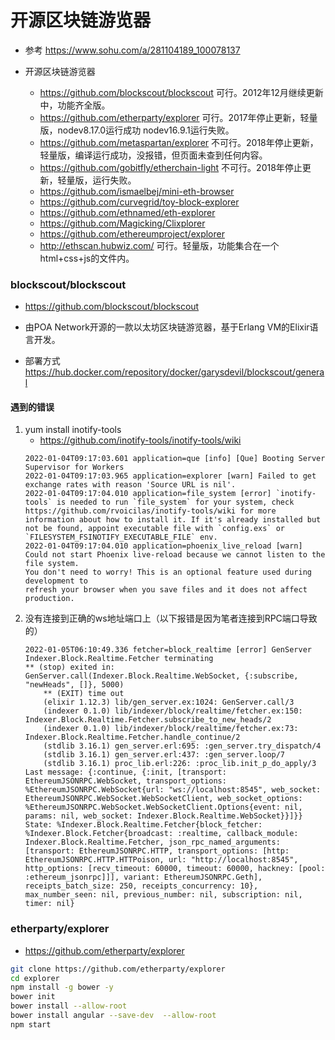 # 开源区块链游览器

- 参考 https://www.sohu.com/a/281104189_100078137

- 开源区块链游览器
    - https://github.com/blockscout/blockscout 可行。2012年12月继续更新中，功能齐全版。
    - https://github.com/etherparty/explorer 可行。2017年停止更新，轻量版，nodev8.17.0运行成功 nodev16.9.1运行失败。
    - https://github.com/metaspartan/explorer 不可行。2018年停止更新，轻量版，编译运行成功，没报错，但页面未查到任何内容。
    - https://github.com/gobitfly/etherchain-light 不可行。2018年停止更新，轻量版，运行失败。
    - https://github.com/ismaelbej/mini-eth-browser
    - https://github.com/curvegrid/toy-block-explorer
    - https://github.com/ethnamed/eth-explorer
    - https://github.com/Magicking/Clixplorer
    - https://github.com/ethereumproject/explorer
    - http://ethscan.hubwiz.com/ 可行。轻量版，功能集合在一个html+css+js的文件内。

### blockscout/blockscout
- https://github.com/blockscout/blockscout
- 由POA Network开源的一款以太坊区块链游览器，基于Erlang VM的Elixir语言开发。

- 部署方式 https://hub.docker.com/repository/docker/garysdevil/blockscout/general
#### 遇到的错误
1. yum install inotify-tools
    - https://github.com/inotify-tools/inotify-tools/wiki
    ```log
    2022-01-04T09:17:03.601 application=que [info] [Que] Booting Server Supervisor for Workers
    2022-01-04T09:17:03.965 application=explorer [warn] Failed to get exchange rates with reason 'Source URL is nil'.
    2022-01-04T09:17:04.010 application=file_system [error] `inotify-tools` is needed to run `file_system` for your system, check https://github.com/rvoicilas/inotify-tools/wiki for more information about how to install it. If it's already installed but not be found, appoint executable file with `config.exs` or `FILESYSTEM_FSINOTIFY_EXECUTABLE_FILE` env.
    2022-01-04T09:17:04.010 application=phoenix_live_reload [warn] Could not start Phoenix live-reload because we cannot listen to the file system.
    You don't need to worry! This is an optional feature used during development to
    refresh your browser when you save files and it does not affect production.
    ```
2. 没有连接到正确的ws地址端口上（以下报错是因为笔者连接到RPC端口导致的）
    ```log
    2022-01-05T06:10:49.336 fetcher=block_realtime [error] GenServer Indexer.Block.Realtime.Fetcher terminating
    ** (stop) exited in: GenServer.call(Indexer.Block.Realtime.WebSocket, {:subscribe, "newHeads", []}, 5000)
        ** (EXIT) time out
        (elixir 1.12.3) lib/gen_server.ex:1024: GenServer.call/3
        (indexer 0.1.0) lib/indexer/block/realtime/fetcher.ex:150: Indexer.Block.Realtime.Fetcher.subscribe_to_new_heads/2
        (indexer 0.1.0) lib/indexer/block/realtime/fetcher.ex:73: Indexer.Block.Realtime.Fetcher.handle_continue/2
        (stdlib 3.16.1) gen_server.erl:695: :gen_server.try_dispatch/4
        (stdlib 3.16.1) gen_server.erl:437: :gen_server.loop/7
        (stdlib 3.16.1) proc_lib.erl:226: :proc_lib.init_p_do_apply/3
    Last message: {:continue, {:init, [transport: EthereumJSONRPC.WebSocket, transport_options: %EthereumJSONRPC.WebSocket{url: "ws://localhost:8545", web_socket: EthereumJSONRPC.WebSocket.WebSocketClient, web_socket_options: %EthereumJSONRPC.WebSocket.WebSocketClient.Options{event: nil, params: nil, web_socket: Indexer.Block.Realtime.WebSocket}}]}}
    State: %Indexer.Block.Realtime.Fetcher{block_fetcher: %Indexer.Block.Fetcher{broadcast: :realtime, callback_module: Indexer.Block.Realtime.Fetcher, json_rpc_named_arguments: [transport: EthereumJSONRPC.HTTP, transport_options: [http: EthereumJSONRPC.HTTP.HTTPoison, url: "http://localhost:8545", http_options: [recv_timeout: 60000, timeout: 60000, hackney: [pool: :ethereum_jsonrpc]]], variant: EthereumJSONRPC.Geth], receipts_batch_size: 250, receipts_concurrency: 10}, max_number_seen: nil, previous_number: nil, subscription: nil, timer: nil}
    ```

### etherparty/explorer
- https://github.com/etherparty/explorer

```bash
git clone https://github.com/etherparty/explorer 
cd explorer 
npm install -g bower -y 
bower init
bower install --allow-root
bower install angular --save-dev  --allow-root
npm start
```

